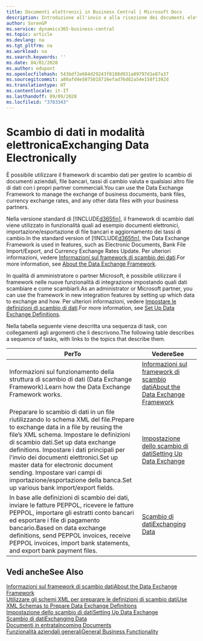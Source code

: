 ```yaml
---
title: Documenti elettronici in Business Central | Microsoft Docs
description: Introduzione all'invio e alla ricezione dei documenti elettronici in Business Central.
author: SorenGP
ms.service: dynamics365-business-central
ms.topic: article
ms.devlang: na
ms.tgt_pltfrm: na
ms.workload: na
ms.search.keywords: ''
ms.date: 04/01/2020
ms.author: edupont
ms.openlocfilehash: 543bdf2e684d29243f8188d931a09797d1e87a37
ms.sourcegitcommit: a80afd4e5075018716efad76d82a54e158f1392d
ms.translationtype: HT
ms.contentlocale: it-IT
ms.lasthandoff: 09/09/2020
ms.locfileid: "3783343"
---
```

# <a name="exchanging-data-electronically"></a><span data-ttu-id="b52ac-103">Scambio di dati in modalità elettronica</span><span class="sxs-lookup"><span data-stu-id="b52ac-103">Exchanging Data Electronically</span></span>
<span data-ttu-id="b52ac-104">È possibile utilizzare il framework di scambio dati per gestire lo scambio di documenti aziendali, file bancari, tassi di cambio valuta e qualsiasi altro file di dati con i propri partner commerciali.</span><span class="sxs-lookup"><span data-stu-id="b52ac-104">You can use the Data Exchange Framework to manage the exchange of business documents, bank files, currency exchange rates, and any other data files with your business partners.</span></span>

<span data-ttu-id="b52ac-105">Nella versione standard di [!INCLUDE[d365fin](includes/d365fin_md.md)], il framework di scambio dati viene utilizzato in funzionalità quali ad esempio documenti elettronici, importazione/esportazione di file bancari e aggiornamento dei tassi di cambio.</span><span class="sxs-lookup"><span data-stu-id="b52ac-105">In the standard version of [!INCLUDE[d365fin](includes/d365fin_md.md)], the Data Exchange Framework is used in features, such as Electronic Documents, Bank File Import/Export, and Currency Exchange Rates Update.</span></span> <span data-ttu-id="b52ac-106">Per ulteriori informazioni, vedere [Informazioni sul framework di scambio dei dati](across-about-the-data-exchange-framework.md).</span><span class="sxs-lookup"><span data-stu-id="b52ac-106">For more information, see [About the Data Exchange Framework](across-about-the-data-exchange-framework.md).</span></span>

<span data-ttu-id="b52ac-107">In qualità di amministratore o partner Microsoft, è possibile utilizzare il framework nelle nuove funzionalità di integrazione impostando quali dati scambiare e come scambiarli.</span><span class="sxs-lookup"><span data-stu-id="b52ac-107">As an administrator or Microsoft partner, you can use the framework in new integration features by setting up which data to exchange and how.</span></span> <span data-ttu-id="b52ac-108">Per ulteriori informazioni, vedere [Impostare le definizioni di scambio di dati](across-how-to-set-up-data-exchange-definitions.md).</span><span class="sxs-lookup"><span data-stu-id="b52ac-108">For more information, see [Set Up Data Exchange Definitions](across-how-to-set-up-data-exchange-definitions.md).</span></span>

<span data-ttu-id="b52ac-109">Nella tabella seguente viene descritta una sequenza di task, con collegamenti agli argomenti che li descrivono.</span><span class="sxs-lookup"><span data-stu-id="b52ac-109">The following table describes a sequence of tasks, with links to the topics that describe them.</span></span>  

|<span data-ttu-id="b52ac-110">Per</span><span class="sxs-lookup"><span data-stu-id="b52ac-110">To</span></span>|<span data-ttu-id="b52ac-111">Vedere</span><span class="sxs-lookup"><span data-stu-id="b52ac-111">See</span></span>|  
|--------|---------|  
|<span data-ttu-id="b52ac-112">Informazioni sul funzionamento della struttura di scambio di dati (Data Exchange Framework).</span><span class="sxs-lookup"><span data-stu-id="b52ac-112">Learn how the Data Exchange Framework works.</span></span>|[<span data-ttu-id="b52ac-113">Informazioni sul framework di scambio dati</span><span class="sxs-lookup"><span data-stu-id="b52ac-113">About the Data Exchange Framework</span></span>](across-about-the-data-exchange-framework.md)|  
|<span data-ttu-id="b52ac-114">Preparare lo scambio di dati in un file riutilizzando lo schema XML del file.</span><span class="sxs-lookup"><span data-stu-id="b52ac-114">Prepare to exchange data in a file by reusing the file’s XML schema.</span></span> <span data-ttu-id="b52ac-115">Impostare le definizioni di scambio dati.</span><span class="sxs-lookup"><span data-stu-id="b52ac-115">Set up data exchange definitions.</span></span> <span data-ttu-id="b52ac-116">Impostare i dati principali per l'invio dei documenti elettronici.</span><span class="sxs-lookup"><span data-stu-id="b52ac-116">Set up master data for electronic document sending.</span></span> <span data-ttu-id="b52ac-117">Impostare vari campi di importazione/esportazione della banca.</span><span class="sxs-lookup"><span data-stu-id="b52ac-117">Set up various bank import/export fields.</span></span>|[<span data-ttu-id="b52ac-118">Impostazione dello scambio di dati</span><span class="sxs-lookup"><span data-stu-id="b52ac-118">Setting Up Data Exchange</span></span>](across-set-up-data-exchange.md)|  
|<span data-ttu-id="b52ac-119">In base alle definizioni di scambio dei dati, inviare le fatture PEPPOL, ricevere le fatture PEPPOL, importare gli estratti conto bancari ed esportare i file di pagamento bancario.</span><span class="sxs-lookup"><span data-stu-id="b52ac-119">Based on data exchange definitions, send PEPPOL invoices, receive PEPPOL invoices, import bank statements, and export bank payment files.</span></span>|[<span data-ttu-id="b52ac-120">Scambio di dati</span><span class="sxs-lookup"><span data-stu-id="b52ac-120">Exchanging Data</span></span>](across-exchange-data.md)|  

## <a name="see-also"></a><span data-ttu-id="b52ac-121">Vedi anche</span><span class="sxs-lookup"><span data-stu-id="b52ac-121">See Also</span></span>  
[<span data-ttu-id="b52ac-122">Informazioni sul framework di scambio dati</span><span class="sxs-lookup"><span data-stu-id="b52ac-122">About the Data Exchange Framework</span></span>](across-about-the-data-exchange-framework.md)  
[<span data-ttu-id="b52ac-123">Utilizzare gli schemi XML per preparare le definizioni di scambio dati</span><span class="sxs-lookup"><span data-stu-id="b52ac-123">Use XML Schemas to Prepare Data Exchange Definitions</span></span>](across-how-to-use-xml-schemas-to-prepare-data-exchange-definitions.md)  
[<span data-ttu-id="b52ac-124">Impostazione dello scambio di dati</span><span class="sxs-lookup"><span data-stu-id="b52ac-124">Setting Up Data Exchange</span></span>](across-set-up-data-exchange.md)  
[<span data-ttu-id="b52ac-125">Scambio di dati</span><span class="sxs-lookup"><span data-stu-id="b52ac-125">Exchanging Data</span></span>](across-exchange-data.md)  
[<span data-ttu-id="b52ac-126">Documenti in entrata</span><span class="sxs-lookup"><span data-stu-id="b52ac-126">Incoming Documents</span></span>](across-income-documents.md)  
[<span data-ttu-id="b52ac-127">Funzionalità aziendali generali</span><span class="sxs-lookup"><span data-stu-id="b52ac-127">General Business Functionality</span></span>](ui-across-business-areas.md)

